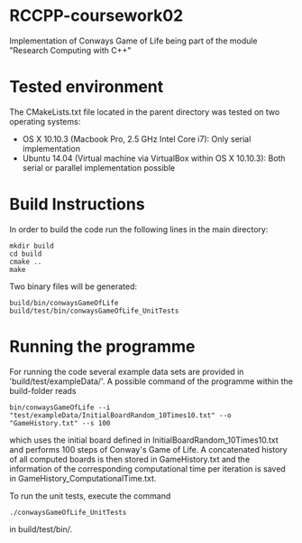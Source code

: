 # RCCPP-coursework02
Implementation of Conways Game of Life being part of the module "Research Computing with C++"

# Tested environment
The CMakeLists.txt file located in the parent directory was tested on two operating systems:

* OS X 10.10.3 (Macbook Pro, 2.5 GHz Intel Core i7): Only serial implementation
* Ubuntu 14.04 (Virtual machine via VirtualBox within OS X 10.10.3): Both serial or parallel implementation possible

# Build Instructions

In order to build the code run the following lines in the main directory:

    mkdir build
    cd build
    cmake ..
    make

Two binary files will be generated:

    build/bin/conwaysGameOfLife
    build/test/bin/conwaysGameOfLife_UnitTests
    
# Running the programme
For running the code several example data sets are provided in 'build/test/exampleData/'.
A possible command of the programme within the build-folder reads

    bin/conwaysGameOfLife --i "test/exampleData/InitialBoardRandom_10Times10.txt" --o "GameHistory.txt" --s 100
  
which uses the initial board defined in InitialBoardRandom\_10Times10.txt and performs 100 steps of Conway's Game of Life. 
A concatenated history of all computed boards is then stored in GameHistory.txt and the information of the corresponding 
computational time per iteration is saved in GameHistory_ComputationalTime.txt.

To run the unit tests, execute the command

    ./conwaysGameOfLife_UnitTests
  
in build/test/bin/.
